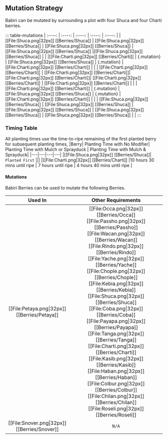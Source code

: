 ## Mutation Strategy
Babiri can be mutated by surrounding a plot with four Shuca and four Charti berries.

::: table-mutations
| :----: | :----: | :----: | :----: | :----: |
| [[File:Shuca.png\|32px]] [[Berries/Shuca]] | [[File:Shuca.png\|32px]] [[Berries/Shuca]] | [[File:Shuca.png\|32px]] [[Berries/Shuca]] |[[File:Shuca.png\|32px]] [[Berries/Shuca]] |[[File:Shuca.png\|32px]] [[Berries/Shuca]] | |
|[[File:Charti.png\|32px]] [[Berries/Charti]] |  {.mutation} | [[File:Shuca.png\|32px]] [[Berries/Shuca]] | {.mutation} | [[File:Charti.png\|32px]] [[Berries/Charti]] | |
|  [[File:Charti.png\|32px]] [[Berries/Charti]] |  [[File:Charti.png\|32px]] [[Berries/Charti]]|  [[File:Charti.png\|32px]] [[Berries/Charti]]| [[File:Charti.png\|32px]] [[Berries/Charti]] |  [[File:Charti.png\|32px]] [[Berries/Charti]] | |
| [[File:Charti.png\|32px]] [[Berries/Charti]] | {.mutation} | [[File:Shuca.png\|32px]] [[Berries/Shuca]] | {.mutation} |[[File:Charti.png\|32px]] [[Berries/Charti]] | |
| [[File:Shuca.png\|32px]] [[Berries/Shuca]] | [[File:Shuca.png\|32px]] [[Berries/Shuca]] | [[File:Shuca.png\|32px]] [[Berries/Shuca]] | [[File:Shuca.png\|32px]] [[Berries/Shuca]] | [[File:Shuca.png\|32px]] [[Berries/Shuca]] | |
:::

### Timing Table
All planting times use the time-to-ripe remaining of the first planted berry for subsequent planting times,
|Berry| 	Planting Time with No Modifier|	Planting Time with Mulch or Sprayduck |	Planting Time with Mulch & Sprayduck|
|---|---|---|---|
|[[File:Shuca.png\|32px]] [[Berries/Shuca]]|  `Planted First` |||
|[[File:Charti.png\|32px]] [[Berries/Charti]] |10 hours 30 mins until ripe |	7 hours until ripe |	4 hours 40 mins until ripe |

#### Mutations
Babiri Berries can be used to mutate the following Berries.

| Used In                                       | Other Requirements |
| :---:                                         | :---: |
| [[File:Petaya.png\|32px]] [[Berries/Petaya]]  | [[File:Occa.png\|32px]] [[Berries/Occa]] [[File:Passho.png\|32px]] [[Berries/Passho]] [[File:Wacan.png\|32px]] [[Berries/Wacan]] [[File:Rindo.png\|32px]] [[Berries/Rindo]] [[File:Yache.png\|32px]] [[Berries/Yache]] [[File:Chople.png\|32px]] [[Berries/Chople]] [[File:Kebia.png\|32px]] [[Berries/Kebia]] [[File:Shuca.png\|32px]] [[Berries/Shuca]] [[File:Coba.png\|32px]] [[Berries/Coba]] [[File:Payapa.png\|32px]] [[Berries/Payapa]] [[File:Tanga.png\|32px]] [[Berries/Tanga]] [[File:Charti.png\|32px]] [[Berries/Charti]] [[File:Kasib.png\|32px]] [[Berries/Kasib]] [[File:Haban.png\|32px]] [[Berries/Haban]] [[File:Colbur.png\|32px]] [[Berries/Colbur]] [[File:Chilan.png\|32px]] [[Berries/Chilan]] [[File:Roseli.png\|32px]] [[Berries/Roseli]] |
| [[File:Snover.png\|32px]] [[Berries/Snover]]    | `N/A` |